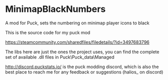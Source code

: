 # MinimapBlackNumbers
A mod for Puck, sets the numbering on minimap player icons to black

This is the source code for my puck mod

https://steamcommunity.com/sharedfiles/filedetails/?id=3497683796

The libs here are just the ones the project uses, you can find the complete set of available .dll files in Puck\Puck_data\Managed

http://discord.puckstats.io/ is the puck modding discord, which is also the best place to reach me for any feedback or suggestions (halios_ on discord)
